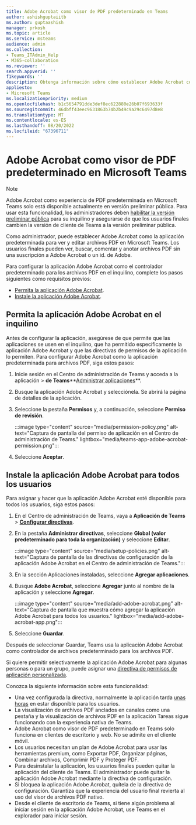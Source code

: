 ```yaml
---
title: Adobe Acrobat como visor de PDF predeterminado en Teams
author: ashishguptaiitb
ms.author: guptaashish
manager: prkosh
ms.topic: article
ms.service: msteams
audience: admin
ms.collection:
- Teams_ITAdmin_Help
- M365-collaboration
ms.reviewer: ''
search.appverid: ''
f1keywords: ''
description: Obtenga información sobre cómo establecer Adobe Acrobat como un visor de PDF predeterminado para ver y editar archivos PDF en Microsoft Teams.
appliesto:
- Microsoft Teams
ms.localizationpriority: medium
ms.openlocfilehash: b1c5654791dde3def8ec622880e26b07f693633f
ms.sourcegitcommit: 46dbff43eec9631863b74b2b49c9a29c6497d8e8
ms.translationtype: MT
ms.contentlocale: es-ES
ms.lasthandoff: 08/20/2022
ms.locfileid: "67396711"
---
```

# <a name="adobe-acrobat-as-a-default-pdf-viewer-in-microsoft-teams"></a>Adobe Acrobat como visor de PDF predeterminado en Microsoft Teams

> [!NOTE]
> Adobe Acrobat como experiencia de PDF predeterminada en Microsoft Teams solo está disponible actualmente en versión preliminar pública. Para usar esta funcionalidad, los administradores deben [habilitar la versión preliminar pública](public-preview-doc-updates.md#enable-public-preview) para su inquilino y asegurarse de que los usuarios finales cambien la versión de cliente de Teams a la versión preliminar pública.

Como administrador, puede establecer Adobe Acrobat como la aplicación predeterminada para ver y editar archivos PDF en Microsoft Teams. Los usuarios finales pueden ver, buscar, comentar y anotar archivos PDF sin una suscripción a Adobe Acrobat o un id. de Adobe.

Para configurar la aplicación Adobe Acrobat como el controlador predeterminado para los archivos PDF en el inquilino, complete los pasos siguientes como requisitos previos:

* [Permita la aplicación Adobe Acrobat](#allow-adobe-acrobat-app-in-your-tenant).
* [Instale la aplicación Adobe Acrobat](#install-adobe-acrobat-app-for-all-users).

## <a name="allow-adobe-acrobat-app-in-your-tenant"></a>Permita la aplicación Adobe Acrobat en el inquilino

Antes de configurar la aplicación, asegúrese de que permite que las aplicaciones se usen en el inquilino, que ha permitido específicamente la aplicación Adobe Acrobat y que las directivas de permisos de la aplicación lo permiten. Para configurar Adobe Acrobat como la aplicación predeterminada para archivos PDF, siga estos pasos:

1. Inicie sesión en el Centro de administración de Teams y acceda a la aplicación  > **de Teams****[Administrar aplicaciones](https://admin.teams.microsoft.com/policies/manage-apps)**.

1. Busque la aplicación Adobe Acrobat y selecciónela. Se abrirá la página de detalles de la aplicación.

1. Seleccione la pestaña **Permisos** y, a continuación, seleccione **Permiso de revisión**.

   :::image type="content" source="media/permission-policy.png" alt-text="Captura de pantalla del permiso de aplicación en el Centro de administración de Teams." lightbox="media/teams-app-adobe-acrobat-permission.png":::

1. Seleccione **Aceptar**.

## <a name="install-adobe-acrobat-app-for-all-users"></a>Instale la aplicación Adobe Acrobat para todos los usuarios

Para asignar y hacer que la aplicación Adobe Acrobat esté disponible para todos los usuarios, siga estos pasos:

1. En el Centro de administración de Teams, vaya a **Aplicación de Teams** > [**Configurar directivas**](https://admin.teams.microsoft.com/policies/app-setup).

1. En la pestaña **Administrar directivas**, seleccione **Global (valor predeterminado para toda la organización)** y seleccione **Editar**.

   :::image type="content" source="media/setup-policies.png" alt-text="Captura de pantalla de las directivas de configuración de la aplicación Adobe Acrobat en el Centro de administración de Teams.":::

1. En la sección Aplicaciones instaladas, seleccione **Agregar aplicaciones**.

1. Busque **Adobe Acrobat**, seleccione **Agregar** junto al nombre de la aplicación y seleccione **Agregar**.

   :::image type="content" source="media/add-adobe-acrobat.png" alt-text="Captura de pantalla que muestra cómo agregar la aplicación Adobe Acrobat para todos los usuarios." lightbox="media/add-adobe-acrobat-app.png":::

1. Seleccione **Guardar**.

Después de seleccionar Guardar, Teams usa la aplicación Adobe Acrobat como controlador de archivos predeterminado para los archivos PDF.

Si quiere permitir selectivamente la aplicación Adobe Acrobat para algunas personas o para un grupo, puede asignar una [directiva de permisos de aplicación personalizada](teams-app-permission-policies.md).

Conozca la siguiente información sobre esta funcionalidad:

* Una vez configurada la directiva, normalmente la aplicación tarda [unas horas](teams-app-setup-policies.md) en estar disponible para los usuarios.
* La visualización de archivos PDF anclados en canales como una pestaña y la visualización de archivos PDF en la aplicación Tareas sigue funcionando con la experiencia nativa de Teams.
* Adobe Acrobat como visor de PDF predeterminado en Teams solo funciona en clientes de escritorio y web. No se admite en el cliente móvil.
* Los usuarios necesitan un plan de Adobe Acrobat para usar las herramientas premium, como Exportar PDF, Organizar páginas, Combinar archivos, Comprimir PDF y Proteger PDF.
* Para desinstalar la aplicación, los usuarios finales pueden quitar la aplicación del cliente de Teams. El administrador puede quitar la aplicación Adobe Acrobat mediante la directiva de configuración.
* Si bloquea la aplicación Adobe Acrobat, quítela de la directiva de configuración. Garantiza que la experiencia del usuario final revierta al uso del visor de archivos PDF nativo.
* Desde el cliente de escritorio de Teams, si tiene algún problema al iniciar sesión en la aplicación Adobe Acrobat, use Teams en el explorador para iniciar sesión.
